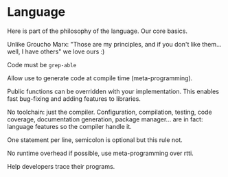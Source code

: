 # Language

Here is part of the philosophy of the language.
Our core basics.

Unlike Groucho Marx: "Those are my principles, and if you don't like them...
well, I have others" we love ours :)

Code must be `grep-able`

Allow use to generate code at compile time (meta-programming).

Public functions can be overridden with your implementation. This enables fast
bug-fixing and adding features to libraries.

No toolchain: just the compiler.
Configuration, compilation, testing, code coverage, documentation generation,
package manager... are in fact: language features so the compiler handle it.

One statement per line, semicolon is optional but this rule not.

No runtime overhead if possible, use meta-programming over rtti.

Help developers trace their programs.

<!--

`grepable`: This is a property of source code, it means that most of the
language statements should be easily located by a keyword or regex.
A good example is `cast` and `unsafe_cast`.

Two step macro system, before types and after types. This allows to generate
most of the structures of the language natively and keep the core to it's minimal.

Types as first class part of the language.
Types can be accessed by programs at runtime and compile time.

Code generation. The language is able to generate as part of the macro system
second step. That allow to use types to generate code. The compiler does some
magic for functions like `to_string`.

CamelCase and snake_case are the same. This is controversial, but people like to
write code in many ways, let them, we will handle the hard parts.

-->
